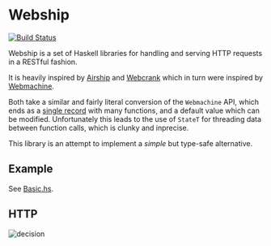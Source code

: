 Webship
=======

[![Build Status](https://travis-ci.org/charleso/webship.svg?branch=master)](https://travis-ci.org/charleso/webship)

Webship is a set of Haskell libraries for handling and serving HTTP requests in a RESTful fashion.

It is heavily inspired by [Airship](https://github.com/helium/airship) and
[Webcrank](https://github.com/webcrank/webcrank.hs)
which in turn were inspired by [Webmachine](https://github.com/basho/webmachine).

Both take a similar and fairly literal conversion of the `Webmachine` API, which
ends as a [single record](https://github.com/helium/airship/blob/master/src/Airship/Resource.hs)
with many functions, and a default value which can be modified.
Unfortunately this leads to the use of `StateT` for threading data between
function calls, which is clunky and inprecise.

This library is an attempt to implement a _simple_ but type-safe alternative.

## Example

See [Basic.hs](blob/master/example/webship-example/src/Webship/Example/Basic.hs).

## HTTP

![decision](https://bytebucket.org/justin/webmachine/wiki/http-headers-status-v3.png)
